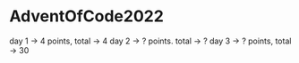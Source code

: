 # AdventOfCode2022

day 1 -> 4 points, total -> 4
day 2 -> ? points. total -> ?
day 3 -> ? points, total -> 30
